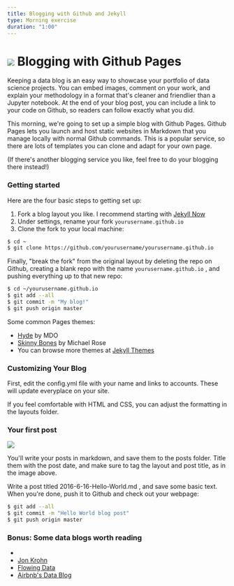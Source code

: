 ```yaml
---
title: Blogging with Github and Jekyll
type: Morning exercise
duration: "1:00"
---
```



# ![](https://ga-dash.s3.amazonaws.com/production/assets/logo-9f88ae6c9c3871690e33280fcf557f33.png) Blogging with Github Pages

Keeping a data blog is an easy way to showcase your portfolio of data science projects. You can embed images, comment on your work, and explain your methodology in a format that's cleaner and friendlier than a Jupyter notebook. At the end of your blog post, you can include a link to your code on Github, so readers can follow exactly what you did.

This morning, we're going to set up a simple blog with Github Pages. Github Pages lets you launch and host static websites in Markdown that you manage locally with normal Github commands. This is a popular service, so there are lots of templates you can clone and adapt for your own page.

(If there's another blogging service you like, feel free to do your blogging there instead!)

### Getting started
Here are the four basic steps to getting set up:

1. Fork a blog layout you like. I recommend starting with [Jekyll Now](https://github.com/barryclark/jekyll-now)
2. Under settings, rename your fork ```yourusername.github.io```
3. Clone the fork to your local machine:

```bash
$ cd ~
$ git clone https://github.com/yourusername/yourusername.github.io
```

Finally, "break the fork" from the original layout by deleting the repo on Github, creating a blank repo with the name ```yourusername.github.io``` , and pushing everything up to that new repo:

```bash
$ cd ~/yourusername.github.io
$ git add --all
$ git commit -m "My blog!"
$ git push origin master
```


Some common Pages themes:
- [Hyde](https://github.com/poole/hyde) by MDO
- [Skinny Bones](https://github.com/mmistakes/skinny-bones-jekyll) by Michael Rose
- You can browse more themes at [Jekyll Themes](http://jekyllthemes.org/)

### Customizing Your Blog
First, edit the config.yml file with your name and links to accounts. These will update everyplace on your site.

If you feel comfortable with HTML and CSS, you can adjust the formatting in the layouts folder.

### Your first post
![](https://raw.githubusercontent.com/barryclark/jekyll-now/master/images/first-post.png)

You'll write your posts in markdown, and save them to the posts folder. Title them with the post date, and make sure to tag the layout and post title, as in the image above.

Write a post titled 2016-6-16-Hello-World.md , and save some basic text. When you're done, push it to Github and check out your webpage:
```bash
$ git add --all
$ git commit -m "Hello World blog post"
$ git push origin master
```


### Bonus: Some data blogs worth reading
-
- [Jon Krohn](http://www.jonkrohn.com/)
- [Flowing Data](http://flowingdata.com/)
- [Airbnb's Data Blog](http://nerds.airbnb.com/data/)
